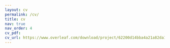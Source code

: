 ```yaml
---
layout: cv
permalink: /cv/
title: cv
nav: true
nav_order: 4
cv_pdf: 
cv_url: https://www.overleaf.com/download/project/62200d14bba4a21a82da103a/build/1835d7d9c5e-183fb66506b51363/output/output.pdf?compileGroup=priority&clsiserverid=clsi-reg-c2d-d-f-3wq1&popupDownload=true
---
```

